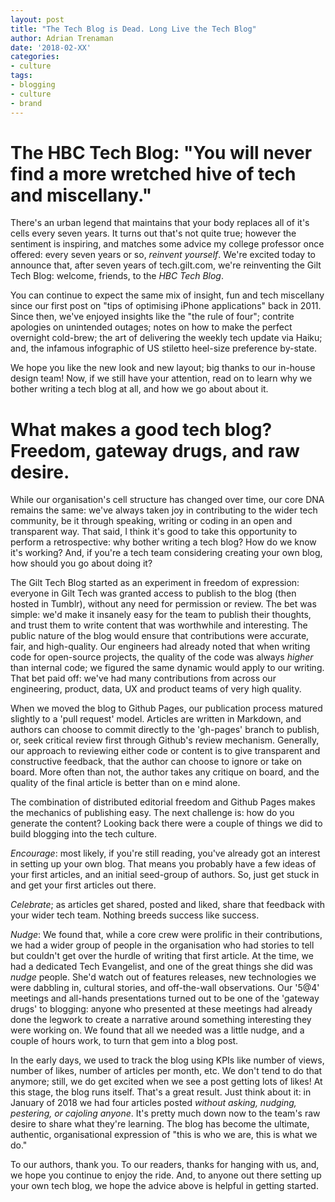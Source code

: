 ```yaml
---
layout: post
title: "The Tech Blog is Dead. Long Live the Tech Blog"
author: Adrian Trenaman
date: '2018-02-XX'
categories:
- culture
tags:
- blogging
- culture
- brand
---
```


# The HBC Tech Blog: "You will never find a more wretched hive of tech and miscellany."

There's an urban legend that maintains that your body replaces all of it's cells
every seven years. It turns out that's not quite true; however the sentiment is
inspiring, and matches some advice my college professor once offered: every
seven years or so, _reinvent yourself_. We're excited today to announce that,
after seven years of tech.gilt.com, we're reinventing the Gilt Tech Blog:
welcome, friends, to the *HBC Tech Blog*.

You can continue to expect the same mix of insight, fun and tech miscellany
since our first post on "tips of optimising iPhone applications" back in 2011.
Since then, we've enjoyed insights like the "the rule of four"; contrite
apologies on unintended outages; notes on how to make the perfect overnight
cold-brew; the art of delivering the weekly tech update via Haiku; and, the
infamous infographic of US stiletto heel-size preference by-state.

We hope you like the new look and new layout; big thanks to our in-house design
team! Now, if we still have your attention, read on to learn why we bother
writing a tech blog at all, and how we go about about it.

# What makes a good tech blog? Freedom, gateway drugs, and raw desire.

While our organisation's cell structure has changed over time, our core DNA
remains the same: we've always taken joy in contributing to the wider tech
community, be it through speaking, writing or coding in an open and transparent
way. That said, I think it's good to take this opportunity to perform a
retrospective: why bother writing a tech blog? How do we know it's working? And,
if you're a tech team considering creating your own blog, how should you go
about doing it?

The Gilt Tech Blog started as an experiment in freedom of expression: everyone
in Gilt Tech was granted access to publish to the blog (then hosted in Tumblr),
without any need for permission or review. The bet was simple: we'd make it
insanely easy for the team to publish their thoughts, and trust them to write
content that was worthwhile and interesting. The public nature of the blog would
ensure that contributions were accurate, fair, and high-quality. Our engineers
had already noted that when writing code for open-source projects, the quality
of the code was always _higher_ than internal code; we figured the same dynamic
would apply to our writing. That bet paid off: we've had many contributions from
across our engineering, product, data, UX and product teams of very high
quality.

When we moved the blog to Github Pages, our publication process matured slightly
to a 'pull request' model. Articles are written in Markdown, and authors can
choose to commit directly to the 'gh-pages' branch to publish, or, seek critical
review first through Github's review mechanism. Generally, our approach to
reviewing either code or content is to give transparent and constructive
feedback, that the author can choose to ignore or take on board. More often than
not, the author takes any critique on board, and the quality of the final
article is better than on e mind alone.

The combination of distributed editorial freedom and Github Pages makes the
mechanics of publishing easy. The next challenge is: how do you generate the
content? Looking back there were a couple of things we did to build blogging
into the tech culture.

_Encourage_: most likely, if you're still reading, you've already got an
interest in setting up your own blog. That means you probably have a few ideas
of your first articles, and an initial seed-group of authors. So, just get stuck
in and get your first articles out there.

_Celebrate_; as articles get shared, posted and liked, share that feedback with
your wider tech team. Nothing breeds success like success.

_Nudge_: We found that, while a core crew were prolific in their contributions,
we had a wider group of people in the organisation who had stories to tell but
couldn't get over the hurdle of writing that first article. At the time, we had
a dedicated Tech Evangelist, and one of the great things she did was _nudge_
people. She'd watch out of features releases, new technologies we were dabbling
in, cultural stories, and off-the-wall observations. Our '5@4' meetings and
all-hands presentations turned out to be one of the 'gateway drugs' to blogging:
anyone who presented at these meetings had already done the legwork to create a
narrative around something interesting they were working on. We found that all
we needed was a little nudge, and a couple of hours work, to turn that gem into
a blog post.

In the early days, we used to track the blog using KPIs like number of views,
number of likes, number of articles per month, etc. We don't tend to do that
anymore; still, we do get excited when we see a post getting lots of likes!
At this stage, the blog runs itself. That's a great result. Just think about it:
in January of 2018 we had four articles posted _without asking, nudging,
pestering, or cajoling anyone_. It's pretty much down now to the team's raw
desire to share what they're learning. The blog has become the ultimate,
authentic, organisational expression of "this is who we are, this is what we
do."

To our authors, thank you. To our readers, thanks for hanging with us, and, we
hope you continue to enjoy the ride. And, to anyone out there setting up your
own tech blog, we hope the advice above is helpful in getting started.  
